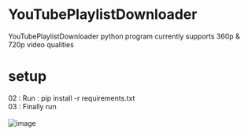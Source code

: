 # YouTubePlaylistDownloader
YouTubePlaylistDownloader python program currently supports 360p & 720p video qualities 
# setup
02 : Run : pip install -r requirements.txt \
03 : Finally run \
\
![image](https://user-images.githubusercontent.com/46297277/120934423-f72e8e80-c71b-11eb-8d99-665bb78d6604.png)
